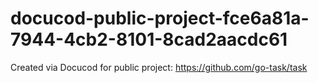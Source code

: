 # docucod-public-project-fce6a81a-7944-4cb2-8101-8cad2aacdc61
Created via Docucod for public project: https://github.com/go-task/task
